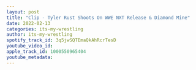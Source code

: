 ```yaml
---
layout: post
title: "Clip - Tyler Rust Shoots On WWE NXT Release & Diamond Mine"
date: 2022-02-13
categories: its-my-wrestling
author: its-my-wrestling
spotify_track_id: 3q5jwSQTEmaQkAhRcrTesD
youtube_video_id: 
apple_track_id: 1000550965404
youtube_metadata: 
---
```

